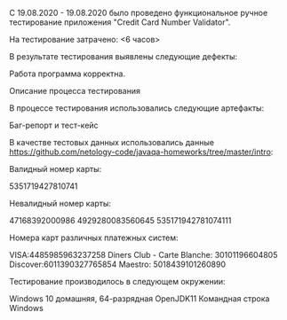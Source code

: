 С 19.08.2020 - 19.08.2020 было проведено функциональное ручное тестирование приложения "Credit Card Number Validator".

На тестирование затрачено: <6 часов>

В результате тестирования выявлены следующие дефекты:

Работа программа корректна.

Описание процесса тестирования

В процессе тестирования использовались следующие артефакты:

Баг-репорт и тест-кейс

В качестве тестовых данных использовались данные https://github.com/netology-code/javaqa-homeworks/tree/master/intro:

Валидный номер карты:

5351719427810741

Невалидный номер карты:

47168392000986
4929280083560645
535171942781074111

Номера карт различных платежных систем:

VISA:4485985963237258
Diners Club - Carte Blanche: 30101196604805
Discover:6011390327765854
Maestro: 5018439101260890

Тестирование производилось в следующем окружении:

Windows 10 домашняя, 64-разрядная OpenJDK11 Командная строка Windows
